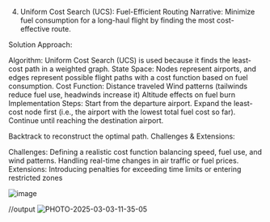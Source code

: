 4. Uniform Cost Search (UCS): Fuel-Efficient Routing
Narrative: Minimize fuel consumption for a long-haul flight by finding the most cost-effective route.

Solution Approach:

Algorithm: Uniform Cost Search (UCS) is used because it finds the least-cost path in a weighted graph.
State Space: Nodes represent airports, and edges represent possible flight paths with a cost function based on fuel consumption.
Cost Function:
Distance traveled
Wind patterns (tailwinds reduce fuel use, headwinds increase it)
Altitude effects on fuel burn
Implementation Steps:
Start from the departure airport.
Expand the least-cost node first (i.e., the airport with the lowest total fuel cost so far).
Continue until reaching the destination airport.

Backtrack to reconstruct the optimal path.
Challenges & Extensions:

Challenges:
Defining a realistic cost function balancing speed, fuel use, and wind patterns.
Handling real-time changes in air traffic or fuel prices.
Extensions:
Introducing penalties for exceeding time limits or entering restricted zones

![image](https://github.com/user-attachments/assets/326d9888-0c48-4cc5-bfd0-f8a7f41fbe72)

//output
![PHOTO-2025-03-03-11-35-05](https://github.com/user-attachments/assets/2a921820-cea6-4d3c-8ee7-c81c85f798b9)
